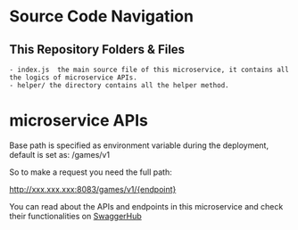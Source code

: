 # Source Code Navigation
## This Repository Folders & Files

    - index.js  the main source file of this microservice, it contains all the logics of microservice APIs.
    - helper/ the directory contains all the helper method.

# microservice APIs

Base path is specified as environment variable during the deployment, default is set as: /games/v1

So to make a request you need the full path: 

http://xxx.xxx.xxx:8083/games/v1/{endpoint}

You can read about the APIs and endpoints in this microservice and check their functionalities on [SwaggerHub](https://app.swaggerhub.com/apis/mimik/mGameLobby/1.0.0)

